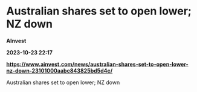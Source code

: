 # Australian shares set to open lower; NZ down
**AInvest**

**2023-10-23 22:17**

**https://www.ainvest.com/news/australian-shares-set-to-open-lower-nz-down-23101000aabc843825bd5d4c/**

Australian shares set to open lower; NZ down